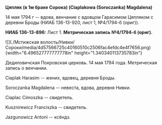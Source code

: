 **Цяпляк (в 1м браке Сорока) (Ciaplakowa (Soroczanka) Magdalena)**

14 мая 1794 г -- вдова, венчание с вдовцом Гарасимом Цяпляком с деревни
Броды (НИАБ 136-13-920, лист 1, №4/1794-б (ориг)).

**НИАБ 136-13-896:** Лист 1. **Метрическая запись №4/1794-б (ориг).**

![](./Мстижская волость/Нивки/Сороки/media/4d57566725c40160510c2506fac4efdc4e4f7656.png){width="6.496527777777778in"
height="1.340340113735783in"}

Дедиловичская Покровская церковь. 14 мая 1794 года. Метрическая запись о
венчании.

Ciaplak Harasim -- жених, вдовец, деревня Броды.

Soroczanka Magdalena -- невеста, вдова, деревня Нивки.

Ciaplac Cimoszka -- свидетель.

Kusznirewicz Franciszka -- свидетель.

Jazgunowicz Antoni -- ксёндз.
